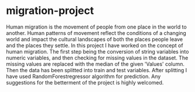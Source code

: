 # migration-project
Human migration is the movement of people from one place in the world to another. Human patterns of movement reflect the conditions of a changing world and impact the cultural landscapes of both the places people leave and the places they settle.
In this project I have worked on the concept of human migration. The first step being the conversion of string variables into numeric variables, and then checking for missing values in the dataset. The missing values are replaced with the median of the given 'Values' column.
Then the data has been splitted into train and test variables. After splitting I have used RandomForestregressor algorithm for prediction. Any suggestions for the betterment of the project is highly welcomed.
